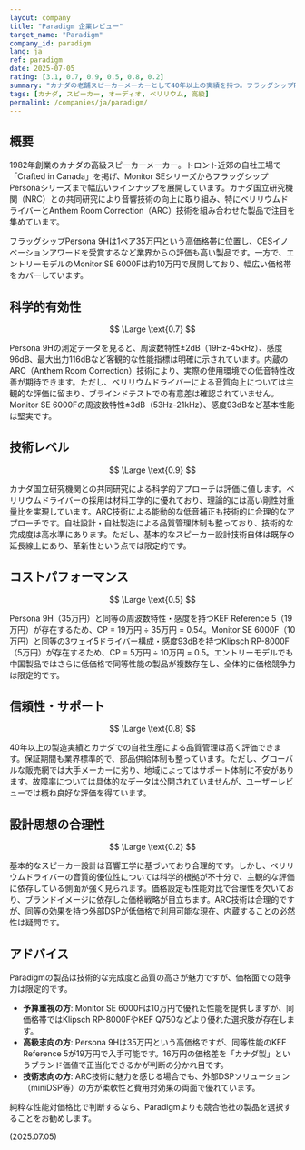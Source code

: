 ```yaml
---
layout: company
title: "Paradigm 企業レビュー"
target_name: "Paradigm"
company_id: paradigm
lang: ja
ref: paradigm
date: 2025-07-05
rating: [3.1, 0.7, 0.9, 0.5, 0.8, 0.2]
summary: "カナダの老舗スピーカーメーカーとして40年以上の実績を持つ。フラッグシップPersonaシリーズではベリリウムドライバーとARC技術を採用し、技術的には高い水準を誇る。しかし価格面では競合他社に対して大きく劣位にあり、同等性能の製品が半額以下で入手可能。品質と信頼性は高く評価されているが、科学的根拠に乏しい主観的な音質論に依存する側面も見られる。"
tags: [カナダ, スピーカー, オーディオ, ベリリウム, 高級]
permalink: /companies/ja/paradigm/
---
```


## 概要

1982年創業のカナダの高級スピーカーメーカー。トロント近郊の自社工場で「Crafted in Canada」を掲げ、Monitor SEシリーズからフラッグシップPersonaシリーズまで幅広いラインナップを展開しています。カナダ国立研究機関（NRC）との共同研究により音響技術の向上に取り組み、特にベリリウムドライバーとAnthem Room Correction（ARC）技術を組み合わせた製品で注目を集めています。

フラッグシップPersona 9Hは1ペア35万円という高価格帯に位置し、CESイノベーションアワードを受賞するなど業界からの評価も高い製品です。一方で、エントリーモデルのMonitor SE 6000Fは約10万円で展開しており、幅広い価格帯をカバーしています。

## 科学的有効性

$$ \Large \text{0.7} $$

Persona 9Hの測定データを見ると、周波数特性±2dB（19Hz-45kHz）、感度96dB、最大出力116dBなど客観的な性能指標は明確に示されています。内蔵のARC（Anthem Room Correction）技術により、実際の使用環境での低音特性改善が期待できます。ただし、ベリリウムドライバーによる音質向上については主観的な評価に留まり、ブラインドテストでの有意差は確認されていません。Monitor SE 6000Fの周波数特性±3dB（53Hz-21kHz）、感度93dBなど基本性能は堅実です。

## 技術レベル

$$ \Large \text{0.9} $$

カナダ国立研究機関との共同研究による科学的アプローチは評価に値します。ベリリウムドライバーの採用は材料工学的に優れており、理論的には高い剛性対重量比を実現しています。ARC技術による能動的な低音補正も技術的に合理的なアプローチです。自社設計・自社製造による品質管理体制も整っており、技術的な完成度は高水準にあります。ただし、基本的なスピーカー設計技術自体は既存の延長線上にあり、革新性という点では限定的です。

## コストパフォーマンス

$$ \Large \text{0.5} $$

Persona 9H（35万円）と同等の周波数特性・感度を持つKEF Reference 5（19万円）が存在するため、CP = 19万円 ÷ 35万円 = 0.54。Monitor SE 6000F（10万円）と同等の3ウェイ5ドライバー構成・感度93dBを持つKlipsch RP-8000F（5万円）が存在するため、CP = 5万円 ÷ 10万円 = 0.5。エントリーモデルでも中国製品ではさらに低価格で同等性能の製品が複数存在し、全体的に価格競争力は限定的です。

## 信頼性・サポート

$$ \Large \text{0.8} $$

40年以上の製造実績とカナダでの自社生産による品質管理は高く評価できます。保証期間も業界標準的で、部品供給体制も整っています。ただし、グローバルな販売網では大手メーカーに劣り、地域によってはサポート体制に不安があります。故障率については具体的なデータは公開されていませんが、ユーザーレビューでは概ね良好な評価を得ています。

## 設計思想の合理性

$$ \Large \text{0.2} $$

基本的なスピーカー設計は音響工学に基づいており合理的です。しかし、ベリリウムドライバーの音質的優位性については科学的根拠が不十分で、主観的な評価に依存している側面が強く見られます。価格設定も性能対比で合理性を欠いており、ブランドイメージに依存した価格戦略が目立ちます。ARC技術は合理的ですが、同等の効果を持つ外部DSPが低価格で利用可能な現在、内蔵することの必然性は疑問です。

## アドバイス

Paradigmの製品は技術的な完成度と品質の高さが魅力ですが、価格面での競争力は限定的です。

- **予算重視の方**: Monitor SE 6000Fは10万円で優れた性能を提供しますが、同価格帯ではKlipsch RP-8000FやKEF Q750などより優れた選択肢が存在します。
- **高級志向の方**: Persona 9Hは35万円という高価格ですが、同等性能のKEF Reference 5が19万円で入手可能です。16万円の価格差を「カナダ製」というブランド価値で正当化できるかが判断の分かれ目です。
- **技術志向の方**: ARC技術に魅力を感じる場合でも、外部DSPソリューション（miniDSP等）の方が柔軟性と費用対効果の両面で優れています。

純粋な性能対価格比で判断するなら、Paradigmよりも競合他社の製品を選択することをお勧めします。

(2025.07.05)
